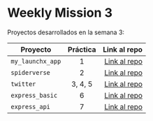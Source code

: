 # Weekly Mission 3

Proyectos desarrollados en la semana 3:

| Proyecto | Práctica | Link al repo |
| ------------- |:-------------:| -----:|
|`my_launchx_app`|1|[Link al repo](https://github.com/JorgeRodriguez1998/my_launchx_app)|
|`spiderverse`|2|[Link al repo](https://github.com/JorgeRodriguez1998/spiderverse)|
|`twitter`|3, 4, 5|[Link al repo](https://github.com/JorgeRodriguez1998/twitter)|
|`express_basic`|6|[Link al repo](https://github.com/JorgeRodriguez1998/express_basic)|
|`express_api`|7|[Link al repo](https://github.com/LaunchX-InnovaccionVirtual/MissionNodeJS)|
